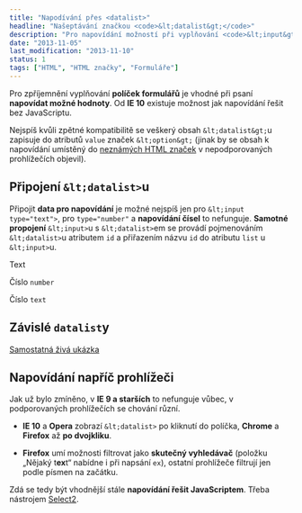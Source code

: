 ```yaml
---
title: "Napodívání přes <datalist>"
headline: "Našeptávání značkou <code>&lt;datalist&gt;</code>"
description: "Pro napovídání možností při vyplňování <code>&lt;input&gt;</code>u lze v HTML 5 použít značku <code>&lt;datalist&gt;</code>."
date: "2013-11-05"
last_modification: "2013-11-10"
status: 1
tags: ["HTML", "HTML značky", "Formuláře"]
---
```


Pro zpříjemnění vyplňování **políček formulářů** je vhodné při psaní **napovídat možné hodnoty**. Od **IE 10** existuje možnost jak napovídání řešit bez JavaScriptu.

Nejspíš kvůli zpětné kompatibilitě se veškerý obsah `&lt;datalist&gt;`u zapisuje do atributů `value` značek `&lt;option&gt;` (jinak by se obsah k napovídání umístěný do [neznámých HTML značek](/vlastni-html-znacky) v nepodporovaných prohlížečích objevil).

## Připojení `&lt;datalist>`u

Připojit **data pro napovídání** je možné nejspíš jen pro `&lt;input type="text">`, pro `type="number"` a **napovídání čísel** to nefunguje. **Samotné propojení** `&lt;input>`u s `&lt;datalist>`em se provádí pojmenováním `&lt;datalist>`u atributem `id` a přiřazením názvu `id` do atributu `list` u `&lt;input>`u.

  Text 

  Číslo `number` 

  Číslo `text` 

## Závislé `datalist`y

[Samostatná živá ukázka](http://kod.djpw.cz/pmeb)

## Napovídání napříč prohlížeči

Jak už bylo zmíněno, v **IE 9 a starších** to nefunguje vůbec, v podporovaných prohlížečích se chování různí.

  - **IE 10** a **Opera** zobrazí `&lt;datalist>` po kliknutí do políčka, **Chrome** a **Firefox** až **po dvojkliku**.

  - **Firefox** umí možnosti filtrovat jako **skutečný vyhledávač** (položku „Nějaký t**ex**t“ nabídne i při napsání `ex`), ostatní prohlížeče filtrují jen podle písmen na začátku.

Zdá se tedy být vhodnější stále **napovídání řešit JavaScriptem**. Třeba nástrojem [Select2](/vzhled-formularu#js).